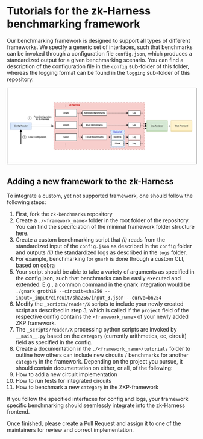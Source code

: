 # Tutorials  for the zk-Harness benchmarking framework


Our benchmarking framework is designed to support all types of different frameworks.
We specify a generic set of interfaces, such that benchmarks can be invoked through a configuration file ``config.json``, which produces a standardized output for a given benchmarking scenario.
You can find a description of the configuration file in the ``config`` sub-folder of this folder, whereas the logging format can be found in the ``logging`` sub-folder of this repository.


![Alt text](./HarnessSpecification.jpg?raw=true "Title")


## Adding a new framework to the zk-Harness


To integrate a custom, yet not supported framework, one should follow the following steps:


1. First, fork the ``zk-benchmarks`` repository
2. Create a ``./<framework_name>`` folder in the root folder of the repository. You can find the specifciation of the minimal framework folder structure [here]().
3. Create a custom benchmarking script that *(i)* reads from the standardized input of the ``config.json`` as described in the ``config`` folder and outputs *(ii)* the standardized logs as described in the ``logs`` folder.
  1. For example, benchmarking for ``gnark`` is done through a custom CLI, based on [cobra](https://github.com/spf13/cobra)
  2. Your script should be able to take a variety of arguments as specified in the config.json, such that benchmarks can be easily executed and extended. E.g., a common command in the gnark integration would be ``./gnark groth16 --circuit=sha256 --input=_input/circuit/sha256/input_3.json --curve=bn254``
4. Modify the ``_scripts/reader/X`` scripts to include your newly created script as described in step 3, which is called if the ``project`` field of the respective config contains the ``<framework_name>`` of your newly added ZKP framework.
  1. The ``_scripts/reader/X`` processing python scripts are invoked by ``__main__.py`` based on the ``category`` (currently arithmetics, ec, circuit) field as specified in the config.
5. Create a documentation in the ``./<framework_name>/tutorials`` folder to outline how others can include new circuits / benchmarks for another ``category`` in the framework. Depending on the project you pursue, it should contain documentation on either, or all, of the following:
  1. How to add a new circuit implementation
  2. How to run tests for integrated circuits
  3. How to benchmark a new ``category`` in the ZKP-framework

If you follow the specified interfaces for config and logs, your framework specific benchmarking should seemlessly integrate into the zk-Harness frontend.


Once finished, please create a Pull Request and assign it to one of the maintainers for review and correct implementation.
